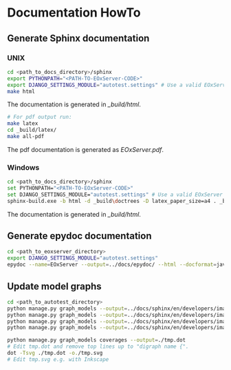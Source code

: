 # Documentation HowTo

## Generate Sphinx documentation

### UNIX

```sh
cd <path_to_docs_directory>/sphinx
export PYTHONPATH="<PATH-TO-EOxServer-CODE>"
export DJANGO_SETTINGS_MODULE="autotest.settings" # Use a valid EOxServer settings file here. Note that the configured database needs to be synced.
make html
```

The documentation is generated in *_build/html*.

```sh
# For pdf output run:
make latex
cd _build/latex/
make all-pdf
```

The pdf documentation is generated as *EOxServer.pdf*.

### Windows

```sh
cd <path_to_docs_directory>/sphinx
set PYTHONPATH="<PATH-TO-EOxServer-CODE>"
set DJANGO_SETTINGS_MODULE="autotest.settings" # Use a valid EOxServer settings file here. Note that the configured database needs to be synced.
sphinx-build.exe -b html -d _build\doctrees -D latex_paper_size=a4 . _build/html  #Note that the "sphinx-build.exe" has to be set in your path
````

The documentation is generated in *_build/html*.

## Generate epydoc documentation

```sh
cd <path_to_eoxserver_directory>
export DJANGO_SETTINGS_MODULE="autotest.settings"
epydoc --name=EOxServer --output=../docs/epydoc/ --html --docformat=javadoc --graph=all .
```

## Update model graphs

```sh
cd <path_to_autotest_directory>
python manage.py graph_models --output=../docs/sphinx/en/developers/images/model_core.png core
python manage.py graph_models --output=../docs/sphinx/en/developers/images/model_services.png services
python manage.py graph_models --output=../docs/sphinx/en/developers/images/model_coverages.png coverages
python manage.py graph_models --output=../docs/sphinx/en/developers/images/model_backends.png backends

python manage.py graph_models coverages --output=./tmp.dot
# Edit tmp.dot and remove top lines up to "digraph name {".
dot -Tsvg ./tmp.dot -o./tmp.svg
# Edit tmp.svg e.g. with Inkscape
```
